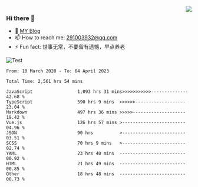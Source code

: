 <img align='right' src='https://github-readme-stats.vercel.app/api?username=niaogege&show_icons=true&theme=radical'/>

### Hi there 👋

- 🌱 [MY Blog](https://bythewayer.com/)
- 📫 How to reach me: 291003932@qq.com
- ⚡ Fun fact:  世事无常，不要留有遗憾，早点养老

![Test](https://github-readme-stats.vercel.app/api/top-langs/?username=niaogege&layout=compact)

<!--START_SECTION:waka-->

```text
From: 10 March 2020 - To: 04 April 2023

Total Time: 2,561 hrs 54 mins

JavaScript                 1,093 hrs 31 mins>>>>>>>>>>>--------------   42.68 %
TypeScript                 590 hrs 9 mins  >>>>>>-------------------   23.04 %
Markdown                   497 hrs 36 mins >>>>>--------------------   19.42 %
Vue.js                     126 hrs 57 mins >------------------------   04.96 %
JSON                       90 hrs          >------------------------   03.51 %
SCSS                       70 hrs 9 mins   >------------------------   02.74 %
YAML                       23 hrs 40 mins  -------------------------   00.92 %
HTML                       21 hrs 49 mins  -------------------------   00.85 %
Other                      18 hrs 48 mins  -------------------------   00.73 %
```

<!--END_SECTION:waka-->
